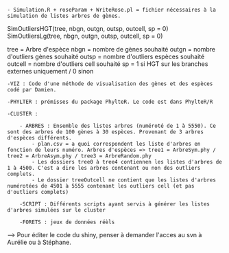  	- Simulation.R + roseParam + WriteRose.pl = fichier nécessaires à la simulation de listes arbres de gènes.

SimOutliersHGT(tree, nbgn, outgn, outsp, outcell, sp = 0)
SimOutliersLg(tree, nbgn, outgn, outsp, outcell, sp = 0)

tree = Arbre d'espèce
nbgn = nombre de gènes souhaité
outgn = nombre d'outliers gènes souhaité
outsp = nombre d'outliers espèces souhaité
outcell = nombre d'outliers cell souhaité
sp = 1 si HGT sur les branches externes uniquement / 0 sinon

	-VIZ : Code d'une méthode de visualisation des gènes et des espèces codé par Damien.

	-PHYLTER : prémisses du package PhylteR. Le code est dans PhylteR/R

	-CLUSTER :

		- ARBRES : Ensemble des listes arbres (numéroté de 1 à 5550). Ce sont des arbres de 100 gènes à 30 espèces. Provenant de 3 arbres d'espèces différents.
			- plan.csv = a quoi correspondent les liste d'arbres en fonction de leurs numéro. Arbres d'espèces => tree1 = ArbreSym.phy / tree2 = ArbreAsym.phy / tree3 = ArbreRandom.phy
			- Les dossiers tree0 à tree4 contiennen les listes d'arbres de 1 à 4500. C'est a dire les arbres contenant ou non des outliers complets.
			- Le dossier treeOutcell ne contient que les listes d'arbres numérotées de 4501 à 5555 contenant les outliers cell (et pas d'outliers complets)

		-SCRIPT : Différents scripts ayant servis à générer les listes d'arbres simulées sur le cluster
		
		-FORETS : jeux de données réèls
		

--> Pour éditer le code du shiny, penser à demander l'acces au svn à Aurélie ou à Stéphane.

